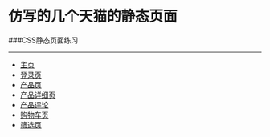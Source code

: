 ﻿# 仿写的几个天猫的静态页面 
###CSS静态页面练习
<hr>

* [主页](https://catsuger.github.io/Tmall-pages/#)
* [登录页](https://catsuger.github.io/Tmall-pages/login.html)
* [产品页](https://catsuger.github.io/Tmall-pages/Product.html)
* [产品详细页](https://catsuger.github.io/Tmall-pages/detail.html)
* [产品评论](https://catsuger.github.io/Tmall-pages/comment.html)
* [购物车页](https://catsuger.github.io/Tmall-pages/shopcar.html)
* [筛选页](https://catsuger.github.io/Tmall-pages/Select.html)

